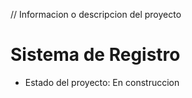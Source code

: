 // Informacion o descripcion del  proyecto
<h1>Sistema de Registro </h1>

  - Estado del proyecto: En construccion
